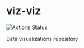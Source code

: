 # viz-viz

[![Actions Status](https://github.com/pynomaly/viz-viz/workflows/Build/badge.svg)](https://github.com/pynomaly/viz-viz/actions)

Data visualizations repository

